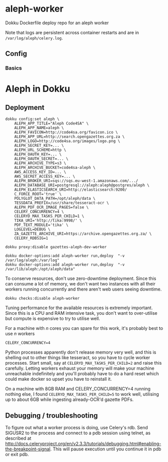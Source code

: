 # aleph-worker

Dokku Dockerfile deploy repo for an aleph worker

Note that logs are persistent across container restarts and are in `/var/log/aleph/celery.log`.

## Config

### Basics

# Aleph in Dokku

## Deployment

```
dokku config:set aleph \
    ALEPH_APP_TITLE="Aleph Code4SA" \
    ALEPH_APP_NAME=aleph \
    ALEPH_FAVICON=http://code4sa.org/favicon.ico \
    ALEPH_APP_URL=http://search.opengazettes.org.za \
    ALEPH_LOGO=http://code4sa.org/images/logo.png \
    ALEPH_SECRET_KEY=... \
    ALEPH_URL_SCHEME=http \
    ALEPH_OAUTH_KEY=... \
    ALEPH_OAUTH_SECRET=... \
    ALEPH_ARCHIVE_TYPE=s3 \
    ALEPH_ARCHIVE_BUCKET=code4sa-aleph \
    AWS_ACCESS_KEY_ID=... \
    AWS_SECRET_ACCESS_KEY=... \
    ALEPH_BROKER_URI=sqs://sqs.eu-west-1.amazonaws.com/.../
    ALEPH_DATABASE_URI=postgresql://aleph:aleph@postgres/aleph \
    ALEPH_ELASTICSEARCH_URI=http://elasticsearch:9200/
    C_FORCE_ROOT='true' \
    POLYGLOT_DATA_PATH=/opt/aleph/data \
    TESSDATA_PREFIX=/usr/share/tesseract-ocr \
    ALEPH_PDF_OCR_IMAGE_PAGES=false \
    CELERY_CONCURRENCY=4 \
    CELERYD_MAX_TASKS_PER_CHILD=1 \
    TIKA_URI='http://tika:9998/' \
    PDF_TEXT_MODULE='tika' \
    LOGLEVEL=DEBUG \
    ZA_GAZETTE_ARCHIVE_URI=https://archive.opengazettes.org.za/ \
    CELERY_RDBSIG=1
```

```
dokku proxy:disable gazettes-aleph-dev-worker
```

```
dokku docker-options:add aleph-worker run,deploy  "-v /var/log/aleph:/var/log"
dokku docker-options:add aleph-worker run,deploy  "-v /var/lib/aleph:/opt/aleph/data"
```


To conserve resources, don't use zero-downtime deployment. Since this can
consume a lot of memory, we don't want two instances with all their workers
running concurrently and there aren't web users seeing downtime.

    dokku checks:disable aleph-worker

Tuning performance for the available resources is extremely important.
Since this is a CPU and RAM intensive task, you don't want to over-utilise
but compute is expensive to try to utilise well.

For a machine with _n_ cores you can spare for this work, it's probably
best to use _n_ workers

    CELERY_CONCURRENCY=4

Python processes apparently don't release memory very well, and this is
shelling out to other things like tesseract, so you have to cycle worker
processes. Start small, say at `CELERYD_MAX_TASKS_PER_CHILD=2` and raise
this carefully. Letting workers exhaust your memory will make your machine
unreachable indefinitely and you'll probably have to do a hard reset which
could make docker so upset you have to reinstall it.

On a machine with 8GB RAM and CELERY_CONCURRENCY=4 running nothing else,
I found `CELERYD_MAX_TASKS_PER_CHILD=5` to work well, utilising up to about
6GB while ingesting already-OCR'd gazette PDFs.

## Debugging / troubleshooting

To figure out what a worker process is doing, use Celery's rdb. Send SIGUSR2 to the process and connect to a pdb session using telnet, as described at http://docs.celeryproject.org/en/v2.3.3/tutorials/debugging.html#enabling-the-breakpoint-signal. This will pause execution until you continue it in pdb or exit pdb.
